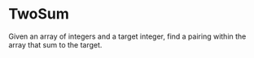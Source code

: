 # TwoSum
Given an array of integers and a target integer, find a pairing within the array that sum to the target.
